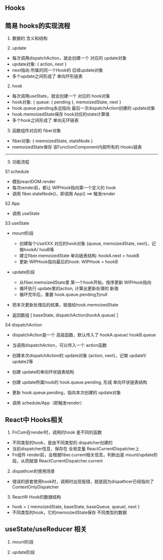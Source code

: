 ## Hooks


## 简易 hooks的实现流程

1. 数据的 含义和结构

1. update
  - 每次调用dispatchAction，就会创建一个 对应的 update对象
  - update对象: { action, next }
  - next指向 所属的同一个Hook的 后续update对象
  - 多个update之间形成了 单向环形链表

2. hook
  - 每次调用useState，就会创建一个 对应的 hook对象
  - hook对象: { queue: { pending }, memoizedState, next }
  - hook.queue.pending永远指向 最后一次dispatchAction创建的 update对象
  - hook.memoizedState保存 hook对应的state计算值
  - 多个hook之间形成了 单向无环链表
 

3. 函数组件对应的 fiber对象
  - fiber对象: { memoizedState, stateNode }
  - memoizedState保存 该FunctionComponent内部所有的 Hooks链表


-------------------------------
3. 功能流程   <br/>

S1 schedule
  - 模拟reactDOM.render
  - 每次render前，都让 WIPHook指向第一个定义的 hook
  - 调用 fiber.stateNode()，即调用 App() ==> 触发render

S2 App
  - 调用 useState

S3 useState
  - mount阶段
    - 创建每个UseXXX 对应的hook对象 {queue, memoizedState, next}，记做hookA/ hooB等
    - 建立fiber.memoizedState 单向链表结构: hookA.next = hookB
    - 更新 WIPHook指向最后的hook: WIPHook = hookB

  - update阶段
    - 从fiber.memoizedState里 第一个hook开始，按序更新 WIPHook指向
    - 循环执行 update里的action, 计算出更新处理的 新值
    - 循环完毕后，重置 hook.queue.pending为null

  - 把本次更新处理后的结果，赋值给hook.memoizedState
  - 返回数组 [ baseState, dispatchAction(hookA.queue) ]


S4 dispatchAction
  - dispatchAction是一个 高级函数，默认传入了 hookA.queue/ hookB.queue
  - 当调用dispatchAction，可以传入一个 action函数

  - 创建本次dispatchAction的 update对象 {action, next}，记做 update1/ update2等
  - 创建 update的单向环状链表结构
  - 创建 update所属hook的 hook.queue.pending, 形成 单向环状链表结构
  - 更新 hook.queue.pending，指向本次创建的 update对象

  - 调用 schedule/App（即触发render）

  
## React中 Hooks相关

1. FnCom在render时，调用的hook 是不同的函数
  - 不同类型的hook，是由不同类型的 dispatcher创建的
  - 当前dispatcher信息，保存在 全局变量 ReactCurrentDispatcher上
  - Fn组件 render前，会根据fiber.current相关信息，判断出是 mount/update阶段，从而赋值 ReactCurrentDispatcher.current


2. dispathcer的使用场景
  - 错误的嵌套使用hook时，调用时出现报错，就是因为dispathcer已经指向了ContextOnlyDispatcher


3. React中 Hook的数据结构
  - hook = { memoizedState, baseState, baseQueue, queuel, next }
  - 不同类型的hook，它的memoizedState保存 不同类型的数据


## useState/useReducer 相关

1. mount阶段



2. update阶段
